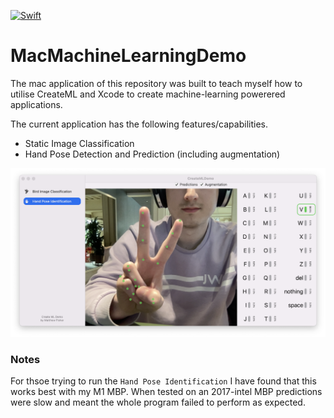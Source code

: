 [![Swift](https://github.com/MatthewTHFisher/MacMachineLearningDemo/actions/workflows/swift.yml/badge.svg)](https://github.com/MatthewTHFisher/MacMachineLearningDemo/actions/workflows/swift.yml)

# MacMachineLearningDemo

The mac application of this repository was built to teach myself how to utilise CreateML and Xcode to create machine-learning powerered applications.

The current application has the following features/capabilities.

- Static Image Classification
- Hand Pose Detection and Prediction (including augmentation)

<p align="center">
  <img src="Resources/handPosePredictionAndAugmentationDemo.png" />
</p>

### Notes

For thsoe trying to run the `Hand Pose Identification` I have found that this works best with my M1 MBP. When tested on an 2017-intel MBP predictions were slow and meant the whole program failed to perform as expected.
